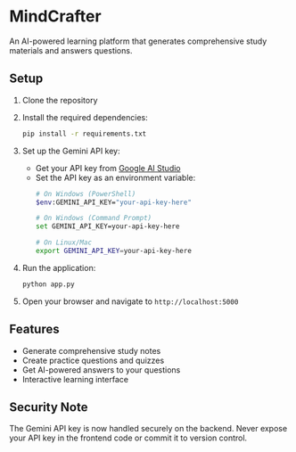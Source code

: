# MindCrafter

An AI-powered learning platform that generates comprehensive study materials and answers questions.

## Setup

1. Clone the repository
2. Install the required dependencies:
   ```bash
   pip install -r requirements.txt
   ```

3. Set up the Gemini API key:
   - Get your API key from [Google AI Studio](https://makersuite.google.com/app/apikey)
   - Set the API key as an environment variable:
     ```bash
     # On Windows (PowerShell)
     $env:GEMINI_API_KEY="your-api-key-here"
     
     # On Windows (Command Prompt)
     set GEMINI_API_KEY=your-api-key-here
     
     # On Linux/Mac
     export GEMINI_API_KEY=your-api-key-here
     ```

4. Run the application:
   ```bash
   python app.py
   ```

5. Open your browser and navigate to `http://localhost:5000`

## Features

- Generate comprehensive study notes
- Create practice questions and quizzes
- Get AI-powered answers to your questions
- Interactive learning interface

## Security Note

The Gemini API key is now handled securely on the backend. Never expose your API key in the frontend code or commit it to version control. 